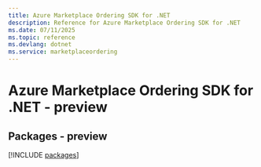 ```yaml
---
title: Azure Marketplace Ordering SDK for .NET
description: Reference for Azure Marketplace Ordering SDK for .NET
ms.date: 07/11/2025
ms.topic: reference
ms.devlang: dotnet
ms.service: marketplaceordering
---
```

# Azure Marketplace Ordering SDK for .NET - preview
## Packages - preview
[!INCLUDE [packages](marketplace-ordering-index.md)]
